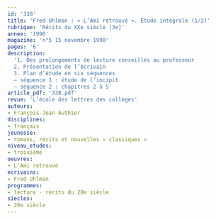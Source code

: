```yaml
---
id: '338'
title: 'Fred Uhlman : « L’Ami retrouvé ». Étude intégrale (1/2)'
rubrique: 'Récits du XXe siècle [3e]'
annee: '1990'
magazine: 'n°5 15 novembre 1990'
pages: '6'
description: 
  '1. Des prolongements de lecture conseillés au professeur
  2. Présentation de l’écrivain
  3. Plan d’étude en six séquences
  – séquence 1 : étude de l’incipit
  – séquence 2 : chapitres 2 à 5'
article_pdf: '338.pdf'
revue: 'L’école des lettres des collèges'
auteurs:
- François-Jean Authier
disciplines:
- français
jeunesse:
- romans, récits et nouvelles « classiques »
niveau_etudes:
- troisième
oeuvres:
- L’Ami retrouvé
ecrivains:
- Fred Uhlman
programmes:
- lecture - récits du 20e siècle
siecles:
- 20e siècle
---
```


